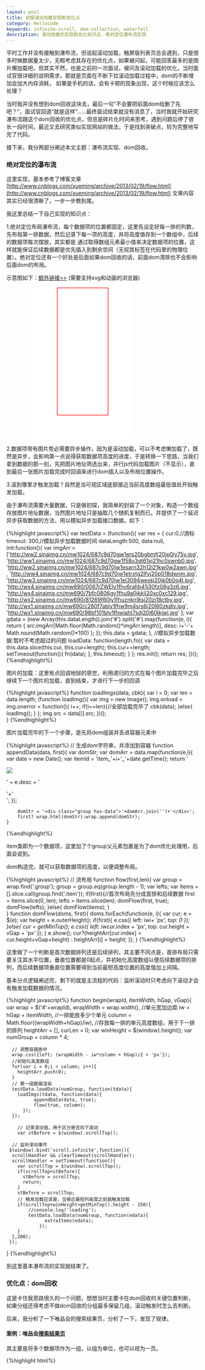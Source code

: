 ```yaml
---
layout: post
title: 初探滚动加载实现和优化点
category: Hellocode
keywords: infinite-scroll, dom-collection, waterfall
description: 滚动加载的实现和优化知识点，绝对定位瀑布流实现
---
```



平时工作并没有接触到瀑布流，但说起滚动加载，触屏版列表页总会遇到，只是很多时候数据量太少，无暇考虑其存在的优化点，如果被问起，可能回答最多的是图片懒加载吧，但其实不然，也是之前的一次面试，被问及滚动加载的优化，当时面试官很详细的说明需求，那就是页面在不断下拉滚动加载过程中，dom的不断增加会加大内存消耗， 如果是手机的话，会有卡顿的现象出现，这个时候应该怎么处理？

<style>
  svg.process{width:400px;height:400px;margin:0 auto}svg.infscroll{vector-effect:non-scaling-stroke}svg.infscroll *{vector-effect:inherit}#browser .viewport{stroke:red;stroke-width:4;fill:none}#browser .viewport text{stroke:none;fill:red}.whitener{stroke:none;fill:rgba(255,255,255,0.54)}#runway{stroke:url(#linear);stroke-width:2;fill:none}#runway+text{fill:blue;stroke:none}.pages>use{stroke:none;fill:none}.pages>use:nth-child(1){animation:page1 10s infinite}.pages>use:nth-child(2){animation:page2 10s infinite}.pages>use:nth-child(3){animation:page3 10s infinite}.pages>use:nth-child(4){animation:page4 10s infinite}.pages>use:nth-child(5){animation:pagew1 10s infinite}.pages>use:nth-child(6){animation:pagew2 10s infinite}.pages>use:nth-child(7){animation:pagew3 10s infinite}.pages>use:nth-child(8){animation:pagew4 10s infinite}.pages{animation:items 10s infinite}@keyframes items{0%{transform:translateY(0px)}16%,20%{transform:translateY(-80px)}32%,36%{transform:translateY(-480px)}48%,52%{transform:translateY(-800px)}64%,68%{transform:translateY(-880px)}80%,84%{transform:translateY(-802px)}96%,100%{transform:translateY(-480px)}}@keyframes page1{0%{stroke:#000;fill:yellow}16%,20%{stroke:#000;fill:yellow}32%,36%{stroke:#000;fill:yellow}48%,52%{stroke:#000;fill:none}64%,68%{stroke:#000;fill:none}80%,84%{stroke:#000;fill:yellow}96%,100%{stroke:#000;fill:yellow}}@keyframes page2{0%{stroke:none;fill:none}16%,20%{stroke:#000;fill:yellow}32%,36%{stroke:#000;fill:yellow}48%,52%{stroke:#000;fill:yellow}64%,68%{stroke:#000;fill:yellow}80%,84%{stroke:#000;fill:yellow}96%,100%{stroke:#000;fill:yellow}}@keyframes page3{0%{stroke:none;fill:none}16%,20%{stroke:none;fill:none}32%,36%{stroke:#000;fill:yellow}48%,52%{stroke:#000;fill:yellow}64%,68%{stroke:#000;fill:yellow}80%,84%{stroke:#000;fill:yellow}96%,100%{stroke:#000;fill:yellow}}@keyframes page4{0%{stroke:none;fill:none}16%,20%{stroke:none;fill:none}32%,36%{stroke:none;fill:none}48%,52%{stroke:none;fill:none}64%,68%{stroke:#000;fill:yellow}80%,84%{stroke:#000;fill:yellow}96%,100%{stroke:#000;fill:none}}
  .item1{animation:move1 9s infinite}.item2{animation:move2 9s infinite}.item3{animation:move3 9s infinite}.item4{animation:move4 9s infinite}.item5{animation:move5 9s infinite}.item6{animation:move6 9s infinite}.line{animation:line 9s infinite}@keyframes move1{0%{transform:translate(0px,0px)}10%,100%{transform:translate(200px,0px)}}@keyframes move2{0%,10%{transform:translate(0px,0px)}20%,100%{transform:translate(320px,-110px)}}@keyframes move3{0%,20%{transform:translate(0px,0px)}40%,100%{transform:translate(440px,-280px)}}@keyframes move4{0%,40%{transform:translate(0px,0px)}60%,100%{transform:translate(440px,-290px)}}@keyframes move5{0%,60%{transform:translate(0px,0px)}80%,100%{transform:translate(200px,-410px)}}@keyframes move6{0%,80%{transform:translate(0px,0px)}90%,100%{transform:translate(320px,-580px)}}@keyframes line{0%,40%{transform:translateY(0px)}50%,60%{transform:translateY(50px)}65%,80%{transform:translateY(100px)}85%,90%{transform:translateY(150px)}98%,100%{transform:translateY(210px)}}
</style>

当时我并没有想到dom回收这块去，最后一句“不会要把前面dom给删了先吧？”，面试官回道“就是这样”……最终面试结束就没有消息了，当时我就开始研究瀑布流跟这个dom回收的优化点，但总是碎片化时间来思考，遇到问题后停了很长一段时间，最近又去研究类似实现网站的做法，于是找到突破点，较为完整地写完了代码。

接下来，我分两部分阐述本文主题：瀑布流实现、dom回收。

### 绝对定位的瀑布流

这里实现，基本参考了博客文章 [http://www.cnblogs.com/xueming/archive/2013/02/19/flow.html](http://www.cnblogs.com/xueming/archive/2013/02/19/flow.html) 文章内容其实已经很清晰了，一步一步教到尾。

我这里总结一下自己实现的知识点：

1.绝对定位布局瀑布流，每个数据项的位置都固定，这里先设定好每一排的列数，先布局第一排数据，然后记录下每一项的高度，并将高度值存到一个数组中，后续的数据项每次摆放，其实都是 通过取得数组元素最小值来决定数据项的位置，这样就能保证后续数据都是优先插入到剩余空间（无视其标签在代码里的物理位置）。绝对定位还有一个好处是后面如果dom回收的话，前面dom清除也不会影响后面dom的布局。

示意图如下：[额外链接>>](http://runjs.cn/detail/urakrqoq) (需要支持svg和动画的浏览器)

<svg class="process" xmlns="http://www.w3.org/2000/svg" xmlns:xlink="http://www.w3.org/1999/xlink" viewBox="0 0 800 1200" >
  <rect x="0" y="0" width="800" height="1200" fill="#fff" ></rect>
  <rect x="200" y="10" width="400" height="1000" stroke='red' stroke-width='4' fill="#fff" ></rect>
  
  <rect class="item1" x="10" y="10" width="100" height="100" stroke='#eee' stroke-width='2' fill="#999" ></rect>
  <rect class="item2" x="10" y="120" width="100" height="150" stroke='#eee' stroke-width='2' fill="#999" ></rect>
  <rect class="item3" x="10" y="290" width="100" height="50" stroke='#eee' stroke-width='2' fill="#999" ></rect>
  
  <rect class="item4" x="10" y="360" width="100" height="150" stroke='#eee' stroke-width='2' fill="#999" ></rect>
  <rect class="item5" x="10" y="530" width="100" height="200" stroke='#eee' stroke-width='2' fill="#999" ></rect>
  <rect class="item6" x="10" y="750" width="100" height="130" stroke='#eee' stroke-width='2' fill="#999" ></rect>
  <line class="line" x1='120' y1='10' x2='680' y2='10' stroke='blue' stroke-width="4" stroke-dasharray="20 10"></line>
</svg>

2.数据项带有图片势必需要异步操作，因为是滚动加载，可以不考虑懒加载了，既然是异步，会影响第一点说得获取数据项高度的进度，于是转换一下思路，当我们拿到数据的那一刻，先把图片地址筛选出来，并行js代码加载图片（不显示），直到最后一张图片加载完成时回调来进行dom插入以及布局位置操作。

3.滚到哪里才触发加载？自然是当可视区域底部接近当前高度数组最低值处开始触发加载。

由于瀑布流需要大量数据，只是做初探，我简单的封装了一个对象，构造一个数组存放图片地址数据，当然图片地址只是抽取几个随机复制而已。并提供了一个延迟异步获取数据的方法，用以模拟异步加载接口数据。如下：

{%highlight javascript%}
var testData = (function(){
    var res = {
      cur:0,//游标
      timeout: 300,//模拟异步加载数据时间
      dataLength:500,
      data:null,
      init:function(){
        var imgArr = ['http://ww2.sinaimg.cn/mw1024/687c9d70gw1ers20bgbmfj20jp0iy75y.jpg',
        'http://ww1.sinaimg.cn/mw1024/687c9d70gw1f58v3qt61xj21hc0swnb0.jpg',
        'http://ww2.sinaimg.cn/mw1024/687c9d70jw1esarn32h12j21kw0w2awn.jpg',
        'http://ww4.sinaimg.cn/mw1024/687c9d70jw1etrxtg2lfyj20p018dwnm.jpg',
        'http://ww3.sinaimg.cn/mw1024/687c9d70jw1el3094weskj20jk0b0q4l.jpg',
        'http://wx4.sinaimg.cn/mw690/0067rZWEly1fhv6rahb41j30fz08g3z6.jpg',
        'http://wx4.sinaimg.cn/mw690/7bfc0806gy1fhu9a0jkklj20xc0xc129.jpg',
        'http://wx2.sinaimg.cn/mw690/81269f60ly1fhuznkn9isj20zi18ctby.jpg',
        'http://wx1.sinaimg.cn/mw690/c260f7ably1fhw9m4srs6j20l60zkdlv.jpg',
        'http://wx1.sinaimg.cn/mw690/98bf101bly1fhwjaht7sdj20j60lkjwj.jpg'
          ];
        var gdata = (new Array(this.dataLength)).join('#').split('#').map(function(e, i){
          return {
            src:imgArr[Math.floor(Math.random()*imgArr.length)],
            desc: i+'-'+ Math.round(Math.random()*100)
          };
        });
        this.data = gdata;
      },
      //模拟异步加载数据:暂时不考虑超过的问题
      loadData: function(length,fn){
        var data = this.data.slice(this.cur, this.cur+length);
        this.cur+=length;
        setTimeout(function(){
          fn(data);
        }, this.timeout);
      }
    };
    res.init();
    return res;
  })();
{%endhighlight%}

图片的加载：这里有点回调地狱的感觉，利用递归的方式在每个图片加载完毕之后继续下一个图片的加载，直到结束，才进行下一步的回调

{%highlight javascript%}
function loadImgs(data, cbk){
      var i = 0;
      var len = data.length;
      (function loadImg(){
          var img = new Image();
          img.onload = img.onerror = function(){
              i++;
              if(i==len){//全部加载完毕了
                  cbk(data);
              }else{
                  loadImg();
              }
          };
          img.src = data[i].src; 
      })();   
  }
{%endhighlight%}

图片加载完毕的下一个步骤，是先将dom组装并丢进容器元素中

{%highlight javascript%}
  // 生成dom字符串，并添加到容器
    function appendData(data, first){
      var domStr;
        var domArr = data.map(function(e,i){
            var date = new Date();
            var itemId = 'item_'+i+'_'+date.getTime();
            return '<div class="item" id="'
                + itemId 
                +'"><img src="'+e.src+'" /><p>' + e.desc + '</p>'+'</div>';
        });
        
        domStr = '<div class="group has-data">'+domArr.join('')+'</div>';
        first? wrap.html(domStr):wrap.append(domStr);
    }
{%endhighlight%}

item类即为一个数据项，这里加了个group父元素包裹是为了dom优化处理用，后面会说到。

dom构造完，就可以获取数据项的高度，以便调整布局。

{%highlight javascript%}
    // 流布局
    function flow(first,len){
        var group = wrap.find('.group');
        group = group.eq(group.length - 1);
        var lefts;
        var items = [].slice.call(group.find('.item'));
        if(first){//首次布局先分成首排和后续数据
          first = items.slice(0, len);
          lefts = items.slice(len);
          domFlow(first, true);
          domFlow(lefts);
        }else{
          domFlow(items);
        }  
    }
    function domFlow(doms, first){
      doms.forEach(function(e, i){
            var cur;
            e = $(e);
            var height = e.outerHeight();
            if(first){
              e.css({
                  left: iw*i+ 'px',
                  top: 0
              });
            }else{
              cur = getMinTop();
              e.css({
                  left: iw*cur.index + 'px',
                  top: cur.height + vGap + 'px'
              });
            }
            e.show();
            cur?(heightArr[cur.index] = cur.height+vGap+height)
            : heightArr[i] = height;
        });
    }
{%endhighlight%}

这里做了一个判断是首次数据排列还是后续排列，其主要不同点是，首排布局只需要关注其水平位置，垂直位置都是0起点，并初始化高度数组以便后续数据项的排列，而后续数据项垂直位置需要得到当前最短高度位置的高度值加上间隔。

基本分点逻辑阐述完，剩下的就是主流程的代码：监听滚动时只考虑向下滚动才会有触发加载数据的情况。

{%highlight javascript%}
function begin(wrapId, itemWidth, hGap, vGap){
    var wrap = $('#'+wrapId),
      wrapWidth = wrap.width(),
      //单元宽加边距
      iw = hGap + itemWidth,
      //一排能放多少个单元
      column = Math.floor((wrapWidth+hGap)/iw),
      //存放每一排的单元高度数组，用于下一排的排列
      heightArr = [],
      curLen = 0;
    var winHeight = $(window).height();
    var numGroup = column * 4;

      // 调整容器居中
      wrap.css({left: (wrapWidth - iw*column + hGap)/2 + 'px'});
      //初始化高度数组
      for(var i = 0;i < column; i++){
        heightArr.push(0);
      }
      // 第一组数据渲染
      testData.loadData(numGroup, function(tdata){
        loadImgs(tdata, function(data){
              appendData(data, true);
              flow(true, column);
          });
      });
        
        // 记录滚动值，用于区分是否向下滚动
        var stBefore = $(window).scrollTop();

      // 监听滚动事件
     $(window).bind('scroll.infinite',function(){
      scrollHandler && clearTimeout(scrollHandler);
      scrollHandler = setTimeout(function(){
        var scrollTop = $(window).scrollTop();
        if(scrollTop<stBefore){
          stBefore = scrollTop;
          return;
        }
        stBefore = scrollTop;
        // 触发加载应该是，当接近最短列高度之前就触发加载
        if(scrollTop+winHeight>getMinTop().height - 150){
            //console.log('loading');
            testData.loadData(numGroup, function(edata){
                  extraItems(edata);
                });
        }
      },200);
     });

  }
{%endhighlight%}

到这里基本瀑布流的实现就结束了。


### 优化点：dom回收

这是卡住我思路很久的一个问题，想想当时主要卡在dom回收的关键位置判断，如果分组还得考虑不做dom回收的分组最多保留几组，滚动触发时怎么去判断。

后来，我分析了一下唯品会的搜索结果页，分析了一下，发现了规律。

#### 案例：唯品会[搜索结果页](https://m.vip.com/searchlist.html?q=安踏)

其主要是将多个数据项作为一组，以组为单位，也可以视为一页。

{%highlight html%}
<div id="J-list-view" class="u-product-list" style="min-height: 1px;">
    <div class="J-list-page list-view-page" data-page="3" style="height: 4580px;" clearout="true"></div>
</div>
{%endhighlight%}


基本规则：

1.每组20个item，如果向下滚动时，保持list-view-page 有实体内容的个数在3-4，多余部分则清空内容，并设置height以及clearout=true

2.一般向下滚动的话，有实体item的list-view-page一般都为3个，当页面往回滚时，会出现实体item 的page最多四个的情况。（来回滑动过程中，假设当前页有page i和i+1, 此时具有实体的page不在可视范围的还有i-1和i+2，只有当i离开视口，i-1才会释放实体，也只有i+1顶部离开视口，i+2才会释放实体）。

3.当前可视范围内的页，需要保证其上下临近页都有实体item，假设页2在向下滑动过程中离开可视范围，那么页1实体清空，当页2往回滑动底部进入可视范围，则恢复页1的实体item，同样，往回滚动后又正向滚动，页2顶部进入可视范围时，页3恢复实体。

4.对于新加载页，规则是，假设页3最后一个item进入可视范围，则开始加载页4的内容，保证再继续滑动过程中能顺畅浏览。

这么表达貌似有点懵逼，于是用svg做了个简单的动画（可能需要用chrome才能有效果）。可以[戳这里去看代码](http://runjs.cn/detail/7zgdevpk)

<svg class="process infscroll" xmlns="http://www.w3.org/2000/svg" xmlns:xlink="http://www.w3.org/1999/xlink" viewBox="0 -800 800 1800" preserveAspectRatio="xMidYMid meet" style="vector-effect: non-scaling-stroke;background-color:white;"><defs><linearGradient id="linear" x1="0%" y1="0%" x2="0%" y2="1000%"><stop offset="0%" stop-color="rgba(0, 0, 255, 0)"></stop><stop offset="5%" stop-color="rgba(0, 0, 255, 1)"></stop></linearGradient><g id="page"><rect x="50" y="0" width="200" height="400"></rect>     <text class="ptext" x="60" y="50"  font-size="36">page</text></g></defs><g id="runway"><rect x="0" y="-500" width="300" height="2280"></rect></g><text x="100" y="0" transform="rotate(-90)" font-size="60">html</text><g class="pages">    <use xlink:href="#page" x="0" y="0"></use><use xlink:href="#page" x="0" y="401"></use><use xlink:href="#page" x="0" y="802"></use>    <use xlink:href="#page" x="0" y="1203"></use></g><g id="browser"><g class="viewport"><rect x="0" y="0" width="300" height="300"></rect><text x="-300" y="-32" transform="rotate(-90)" font-size="64">Viewport</text></g></g>  <g id="claim">    <text x="400" y="0" font-size="64">背景色代表page有实体内容</text>    <text x="400" fill="red" y="80" font-size="64">page滑到接近底部加载page</text>    <text x="400" y="160" font-size="64">保证可视page的临近有内容</text>  </g></svg>

由此，再总结一下大概的逻辑是：（这里保证每个分组总高度比屏幕高度要大）

1.当页面滚动事件触发，获取当前滚动位置是否即将到达瀑布流底部，是则加载新数据，否则不作为(也不是不作为，是不加载新数据)。

2.因为瀑布流分组的话，高度是不定的，所以需要将分组的顶部高度存储到一个数组（heightGroup）中。

3.不考虑什么幅度问题，滚动事件触发后，得到屏幕顶部和底部所在页面的相对位置，得出在视野内的分组（1-2个）， 假设为n和n+1, 那么n-2以及n-(2+)就需要被释放掉，另一个方向需要考虑n+1是否在视野，是则n+2以及之后的分组都要释放，否则从n+3开始算起。

关于分组的缓存以及位置，我们可以用两个数组来存储，只需要在上一步里提到的flow方法中，做记录即可

{%highlight javascript%}
//缓存每一组起点高度（当前组结尾最短位置就是下一组的起点）
var minTop = getMinTop();
cacheTop.push(minTop.height);
//缓存每一组dom
cacheDom.push(group.html());
{%endhighlight%}

根据高度值计算其在那个分组范围内:

{%highlight javascript%}
//返回指定高度所在的分组序号（0开始）
function beforeWho(height){
  var i = 0,
    len = cacheTop.length;
  for(;i<len;i++){
    if(cacheTop[i]>height){
      break;
    }
  }
  return i-1;
}
{%endhighlight%}

通过滚动事件触发，可以获得滚动高度值，即可获得可视区域的顶部和底部，再根据这两个位置得出可视区域的两个分组（或者一个），为装有数据项的分组添加has-data类做标识。

{%highlight javascript%}
//两个分组的索引值
function groupBetter(uIndex, dIndex){
    var groups = wrap.find('.group');
    
    $.each(groups,function(index, group){
      group = $(group);
      if(index==uIndex||index==uIndex-1||index==dIndex||index==dIndex+1){
        if(!group.hasClass('has-data')){
          group.html(cacheDom[index]).addClass('has-data');
        }
      }else{
        group.html('').removeClass('has-data');
      }
    });

}
{%endhighlight%}

到此，基本代码写完，下面附上完整版

{%highlight javascript%}
(function(){
  // 构造测试数据
  var testData = (function(){
    var res = {
      cur:0,//游标
      timeout: 300,//模拟异步加载数据时间
      dataLength:500,
      data:null,
      init:function(){
        var imgArr = ['http://ww2.sinaimg.cn/mw1024/687c9d70gw1ers20bgbmfj20jp0iy75y.jpg',
        'http://ww1.sinaimg.cn/mw1024/687c9d70gw1f58v3qt61xj21hc0swnb0.jpg',
        'http://ww2.sinaimg.cn/mw1024/687c9d70jw1esarn32h12j21kw0w2awn.jpg',
        'http://ww4.sinaimg.cn/mw1024/687c9d70jw1etrxtg2lfyj20p018dwnm.jpg',
        'http://ww3.sinaimg.cn/mw1024/687c9d70jw1el3094weskj20jk0b0q4l.jpg',
        'http://wx4.sinaimg.cn/mw690/0067rZWEly1fhv6rahb41j30fz08g3z6.jpg',
        'http://wx4.sinaimg.cn/mw690/7bfc0806gy1fhu9a0jkklj20xc0xc129.jpg',
        'http://wx2.sinaimg.cn/mw690/81269f60ly1fhuznkn9isj20zi18ctby.jpg',
        'http://wx1.sinaimg.cn/mw690/c260f7ably1fhw9m4srs6j20l60zkdlv.jpg',
        'http://wx1.sinaimg.cn/mw690/98bf101bly1fhwjaht7sdj20j60lkjwj.jpg'
          ];
        var gdata = (new Array(this.dataLength)).join('#').split('#').map(function(e, i){
          return {
            src:imgArr[Math.floor(Math.random()*imgArr.length)],
            desc: i+'-'+ Math.round(Math.random()*100)
          };
        });
        this.data = gdata;
      },
      //模拟异步加载数据:暂时不考虑超过的问题
      loadData: function(length,fn){
        var data = this.data.slice(this.cur, this.cur+length);
        this.cur+=length;
        setTimeout(function(){
          fn(data);
        }, this.timeout);
      }
    };
    res.init();
    return res;
  })();

  //接受参数 wrapId\hGap\vGap\itemWidth\heightArr\column
  begin('wrap', 300, 20, 20);
  var resizeHandler,
    scrollHandler;
  // 监听窗口调整
  $(window).resize(function(){
    resizeHandler && clearTimeout(resizeHandler);
    resizeHandler = setTimeout(function(){
      //console.log(document.documentElement.clientWidth,$('#wrap').width());
      $(window).unbind('scroll.infinite');
      begin('wrap', 300, 20, 20);

    }, 200);
  });

  function begin(wrapId, itemWidth, hGap, vGap){
    var wrap = $('#'+wrapId),
      wrapWidth = wrap.width(),
      cacheDom = [],
      cacheTop = [0],
      //单元宽加边距
      iw = hGap + itemWidth,
      //一排能放多少个单元
      column = Math.floor((wrapWidth+hGap)/iw),
      //存放每一排的单元高度数组，用于下一排的排列
      heightArr = [],
      curLen = 0;
    var winHeight = $(window).height();
    var numGroup = column * 4;

      // 调整容器居中
      wrap.css({left: (wrapWidth - iw*column + hGap)/2 + 'px'});
      //初始化高度数组
      for(var i = 0;i < column; i++){
        heightArr.push(0);
      }

      // 第一组数据渲染
      testData.loadData(numGroup, function(tdata){
        loadImgs(tdata, function(data){
              appendData(data, true);
              flow(true, column);
          });
      });
        
        // 记录滚动值，用于区分是否向下滚动

        var stBefore = $(window).scrollTop();

      // 监听滚动事件
     $(window).bind('scroll.infinite',function(){
      scrollHandler && clearTimeout(scrollHandler);
      scrollHandler = setTimeout(function(){
        var scrollTop = $(window).scrollTop();
        //console.log(scrollTop, winHeight,getMinTop().height);
        var upIndex = beforeWho(scrollTop),
          downIndex = beforeWho(scrollTop + winHeight);

          groupBetter(upIndex, downIndex);
        if(scrollTop<stBefore){
          stBefore = scrollTop;
          return;
        }
        stBefore = scrollTop;
        //console.log(scrollTop);
        // 触发加载应该是，当接近最短列高度之前就触发加载
        if(scrollTop+winHeight>getMinTop().height - 150){
            //console.log('loading');
            testData.loadData(numGroup, function(edata){
                  extraItems(edata);
                });
        }
      },200);
     });

     function groupBetter(uIndex, dIndex){
      var groups = wrap.find('.group');
      
      $.each(groups,function(index, group){
        group = $(group);
        if(index==uIndex||index==uIndex-1||index==dIndex||index==dIndex+1){
          if(!group.hasClass('has-data')){
            group.html(cacheDom[index]).addClass('has-data');
          }
        }else{
          group.html('').removeClass('has-data');
        }
      });

     }

    // 获取最短一列的高度和列序号
    function getMinTop(){
        var res = heightArr[0],
            ri = 0;
        heightArr.slice(1).forEach(function(e, i){
            if(e<res){
                res = e;
                ri = i+1;
            }
        })
        return {
            height: res,
            index: ri
        };
    }

    // 继续加载数据
    function extraItems(data){
      if(!data.length){
        return;
      }
       // 对数据进行 加载图片 ， 加载完之后 dom字符串生成， 生成后添加到容器，添加完进行布局处理 
        loadImgs(data, function(data){
            appendData(data);
            flow(false);
        });
        
    }
    //返回指定高度所在的分组序号（0开始）
    function beforeWho(height){
      var i = 0,
        len = cacheTop.length;
      for(;i<len;i++){
        if(cacheTop[i]>height){
          break;
        }
      }
      return i-1;
    }

    //对容器内往后的内容做布局，分第一组数据和后续数据布局
    //第一组要做有个步骤，一个是针对首排，一个是剩下的布局（可以当做第二组）
    function flow(first,len){
        var group = wrap.find('.group');
        group = group.eq(group.length - 1);
        var lefts;
        var items = [].slice.call(group.find('.item'));
        if(first){
          first = items.slice(0, len);
          lefts = items.slice(len);
          domFlow(first, true);
          domFlow(lefts);
        }else{
          domFlow(items);
        }
        //缓存每一组起点高度（当前组结尾最短位置就是下一组的起点）
        var minTop = getMinTop();
        cacheTop.push(minTop.height);
        //缓存每一组dom
        cacheDom.push(group.html());
        //group.height(minTop.height);
        //console.log(cacheDom);
    }

    function domFlow(doms, first){
      doms.forEach(function(e, i){
            var cur;
            e = $(e);
            var height = e.outerHeight();
            if(first){
              e.css({
                  left: iw*i+ 'px',
                  top: 0
              });
            }else{
              cur = getMinTop();
              e.css({
                  left: iw*cur.index + 'px',
                  top: cur.height + vGap + 'px'
              });
            }
            e.show();
            cur?(heightArr[cur.index] = cur.height+vGap+height)
            : heightArr[i] = height;
        });
        //wrap.css({height: getMaxTop().height+200});
    }

    // 生成dom字符串，并添加到容器
    function appendData(data, first){//是否还有必要加id？
      var domStr;
        var domArr = data.map(function(e,i){
            var date = new Date();
            var itemId = 'item_'+i+'_'+date.getTime();
            return '<div class="item" id="'
                + itemId 
                +'"><img src="'+e.src+'" /><p>' + e.desc + '</p>'+'</div>';
        });
        
        domStr = '<div class="group has-data">'+domArr.join('')+'</div>';
        first? wrap.html(domStr):wrap.append(domStr);
    }

    //加载所有图片后触发回调
    function loadImgs(data, cbk){
        var i = 0;
        var len = data.length;
        (function loadImg(){
            var img = new Image();
            img.onload = img.onerror = function(){
                i++;
                if(i==len){//全部加载完毕了
                    cbk(data);
                }else{
                    loadImg();
                }
            };
            img.src = data[i].src; 
        })();
        
    }
  }
})();
{%endhighlight%}

[demo页面地址>>](http://shellphon.wang/demo-codes/pages/waterfall/index.html)

总结，没想到的是纠结了我那么久的一个实现，写完才两百行代码，当然这其中也要归功于jQuery的方便，虽然这样整体大致实现了要求，但其还是有一些限制或者我还没考虑到的问题，相比于花瓣网的实现，还没分析出个结论来，但想想这块也是蛮复杂的，如果是普通的列表滚动加载，其实还好做一些，也不用弄绝对定位，也有不少网站的滚动加载并非无线滚动，而是滚动到一定高度之后变成了分页，心想那样的做法感觉没这般复杂了。
